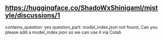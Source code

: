 ## https://huggingface.co/ShadoWxShinigamI/mjstyle/discussions/1

contains_question: yes
question_part: model_index.json not found, Can you please add a model_index.json so we can use it via Colab